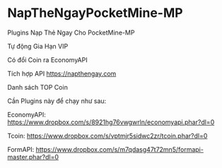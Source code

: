 # NapTheNgayPocketMine-MP
Plugins Nạp Thẻ Ngay Cho PocketMine-MP

Tự động Gia Hạn VIP

Có đổi Coin ra EconomyAPI

Tích hợp API https://napthengay.com

Danh sách TOP Coin

Cần Plugins này để chạy như sau:

EconomyAPI: https://www.dropbox.com/s/8921hg76vwgwrln/economyapi.phar?dl=0

Tcoin: https://www.dropbox.com/s/vptmjr5sidwc2zr/tcoin.phar?dl=0

FormAPI: https://www.dropbox.com/s/m7qdasg47t72mn5/formapi-master.phar?dl=0
